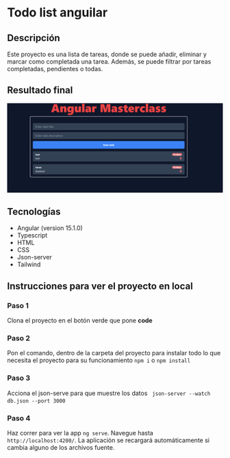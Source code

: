 # Todo list anguilar

## Descripción
Este proyecto es una lista de tareas, donde se puede añadir, eliminar y marcar como completada una tarea. Además, se puede filtrar por tareas completadas, pendientes o todas.


## Resultado final
![Todo list](./src/assets/img/captura_projecto_final.png)

## Tecnologías
- Angular (version 15.1.0)
- Typescript
- HTML
- CSS
- Json-server
- Tailwind
  
## Instrucciones para ver el proyecto en local
### Paso 1
Clona el proyecto en el botón verde que pone **code**

### Paso 2
Pon el comando, dentro de la carpeta del proyecto para instalar todo lo que necesita el proyecto para su funcionamiento
`npm i` o `npm install`

### Paso 3
Acciona el json-serve para que muestre los datos
` json-server --watch db.json --port 3000`

### Paso 4
Haz correr para ver la app `ng serve`. Navegue hasta `http://localhost:4200/`. La aplicación se recargará automáticamente si cambia alguno de los archivos fuente.

